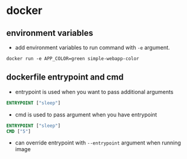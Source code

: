 # docker

## environment variables
- add environment variables to run command with `-e` argument.

`docker run -e APP_COLOR=green simple-webapp-color`

## dockerfile entrypoint and cmd
- entrypoint is used when you want to pass additional arguments
```dockerfile
ENTRYPOINT ["sleep"]
```
- cmd is used to pass argument when you have entrypoint
```dockerfile
ENTRYPOINT ["sleep"]
CMD ["5"]
```
- can override entrypoint with `--entrypoint` argument when running image